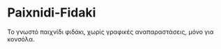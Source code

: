 Paixnidi-Fidaki
===============

Το γνωστό παιχνίδι φιδάκι, χωρίς γραφικές αναπαραστάσεις, μόνο για κονσόλα.
